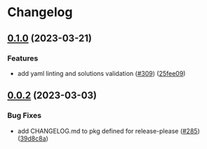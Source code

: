 # Changelog

## [0.1.0](https://github.com/GoogleCloudPlatform/pubsec-declarative-toolkit/compare/solutions/gatekeeper-policies/0.0.2...solutions/gatekeeper-policies/0.1.0) (2023-03-21)

### Features

* add yaml linting and solutions validation ([#309](https://github.com/GoogleCloudPlatform/pubsec-declarative-toolkit/issues/309)) ([25fee09](https://github.com/GoogleCloudPlatform/pubsec-declarative-toolkit/commit/25fee09dd6c62931032569fbc2cc8bf090fd9266))

## [0.0.2](https://github.com/GoogleCloudPlatform/pubsec-declarative-toolkit/compare/solutions/gatekeeper-policies-v0.0.1...solutions/gatekeeper-policies/0.0.2) (2023-03-03)

### Bug Fixes

* add CHANGELOG.md to pkg defined for release-please ([#285](https://github.com/GoogleCloudPlatform/pubsec-declarative-toolkit/issues/285)) ([39d8c8a](https://github.com/GoogleCloudPlatform/pubsec-declarative-toolkit/commit/39d8c8a5c41a0c500385ec432039260672296daf))
